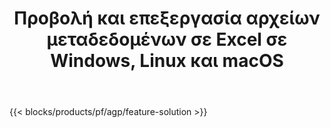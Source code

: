 ﻿---
title: Προβολή και επεξεργασία αρχείων μεταδεδομένων σε Excel σε Windows, Linux και macOS 
url: /el/metadata
description: Δωρεάν εφαρμογές και API για τον χειρισμό των ιδιοτήτων εγγράφων των αρχείων XLS και XLSX
---
{{< blocks/products/pf/agp/feature-solution >}} 

